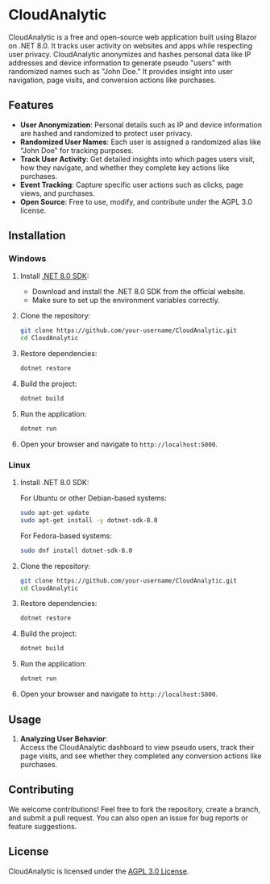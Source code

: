 # CloudAnalytic

CloudAnalytic is a free and open-source web application built using Blazor on .NET 8.0. It tracks user activity on websites and apps while respecting user privacy. CloudAnalytic anonymizes and hashes personal data like IP addresses and device information to generate pseudo "users" with randomized names such as "John Doe." It provides insight into user navigation, page visits, and conversion actions like purchases.

## Features

- **User Anonymization**: Personal details such as IP and device information are hashed and randomized to protect user privacy.
- **Randomized User Names**: Each user is assigned a randomized alias like "John Doe" for tracking purposes.
- **Track User Activity**: Get detailed insights into which pages users visit, how they navigate, and whether they complete key actions like purchases.
- **Event Tracking**: Capture specific user actions such as clicks, page views, and purchases.
- **Open Source**: Free to use, modify, and contribute under the AGPL 3.0 license.

## Installation

### Windows

1. Install [.NET 8.0 SDK](https://dotnet.microsoft.com/en-us/download/dotnet/8.0):
   - Download and install the .NET 8.0 SDK from the official website.
   - Make sure to set up the environment variables correctly.

2. Clone the repository:
   ```bash
   git clone https://github.com/your-username/CloudAnalytic.git
   cd CloudAnalytic
   ```

3. Restore dependencies:
   ```bash
   dotnet restore
   ```

4. Build the project:
   ```bash
   dotnet build
   ```

5. Run the application:
   ```bash
   dotnet run
   ```

6. Open your browser and navigate to `http://localhost:5000`.

### Linux

1. Install .NET 8.0 SDK:

   For Ubuntu or other Debian-based systems:
   ```bash
   sudo apt-get update
   sudo apt-get install -y dotnet-sdk-8.0
   ```

   For Fedora-based systems:
   ```bash
   sudo dnf install dotnet-sdk-8.0
   ```

2. Clone the repository:
   ```bash
   git clone https://github.com/your-username/CloudAnalytic.git
   cd CloudAnalytic
   ```

3. Restore dependencies:
   ```bash
   dotnet restore
   ```

4. Build the project:
   ```bash
   dotnet build
   ```

5. Run the application:
   ```bash
   dotnet run
   ```

6. Open your browser and navigate to `http://localhost:5000`.

## Usage

1. **Analyzing User Behavior**:  
   Access the CloudAnalytic dashboard to view pseudo users, track their page visits, and see whether they completed any conversion actions like purchases.

## Contributing

We welcome contributions! Feel free to fork the repository, create a branch, and submit a pull request. You can also open an issue for bug reports or feature suggestions.

## License

CloudAnalytic is licensed under the [AGPL 3.0 License](LICENSE).
